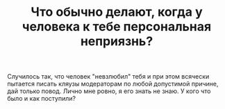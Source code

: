 ﻿---
title: "Что обычно делают, когда у человека к тебе персональная неприязнь?"
se.owner.user_id: 387032
se.owner.display_name: "Aziz Umarov"
se.owner.link: "https://ru.meta.stackoverflow.com/users/387032/aziz-umarov"
se.link: "https://ru.meta.stackoverflow.com/questions/10701/%d0%a7%d1%82%d0%be-%d0%be%d0%b1%d1%8b%d1%87%d0%bd%d0%be-%d0%b4%d0%b5%d0%bb%d0%b0%d1%8e%d1%82-%d0%ba%d0%be%d0%b3%d0%b4%d0%b0-%d1%83-%d1%87%d0%b5%d0%bb%d0%be%d0%b2%d0%b5%d0%ba%d0%b0-%d0%ba-%d1%82%d0%b5%d0%b1%d0%b5-%d0%bf%d0%b5%d1%80%d1%81%d0%be%d0%bd%d0%b0%d0%bb%d1%8c%d0%bd%d0%b0%d1%8f-%d0%bd%d0%b5%d0%bf%d1%80%d0%b8%d1%8f%d0%b7%d0%bd%d1%8c"
se.question_id: 10701
se.post_type: question
---
<p>Случилось так, что человек &quot;невзлюбил&quot; тебя и при этом всячески пытается писать кляузы модераторам по любой допустимой причине, дай только повод. Лично мне ровно, я его знать не знаю. У кого что было и как поступили?</p>
